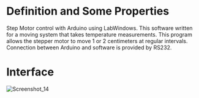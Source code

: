 # Definition and Some Properties 
Step Motor control with Arduino using LabWindows.
This software written for a moving system that takes temperature measurements.
This program allows the stepper motor to move 1 or 2 centimeters at regular intervals.
Connection between Arduino and software is provided by RS232.

# Interface
![Screenshot_14](https://user-images.githubusercontent.com/23150175/54197656-8d3fc400-44d5-11e9-947e-e3eafc5f13f0.png)
